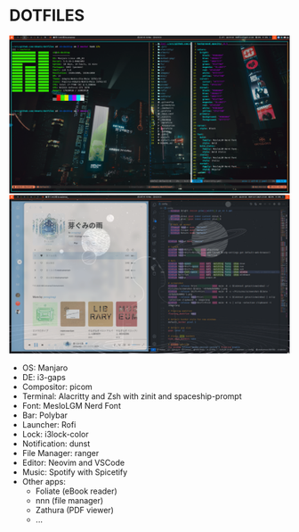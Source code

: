 # DOTFILES

![screenshot](misc/screenshot-1.png)
![screenshot](misc/screenshot-2.png)

- OS: Manjaro
- DE: i3-gaps
- Compositor: picom
- Terminal: Alacritty and Zsh with zinit and spaceship-prompt
- Font: MesloLGM Nerd Font
- Bar: Polybar
- Launcher: Rofi
- Lock: i3lock-color
- Notification: dunst
- File Manager: ranger
- Editor: Neovim and VSCode
- Music: Spotify with Spicetify
- Other apps:
  - Foliate (eBook reader)
  - nnn (file manager)
  - Zathura (PDF viewer)
  - ...
